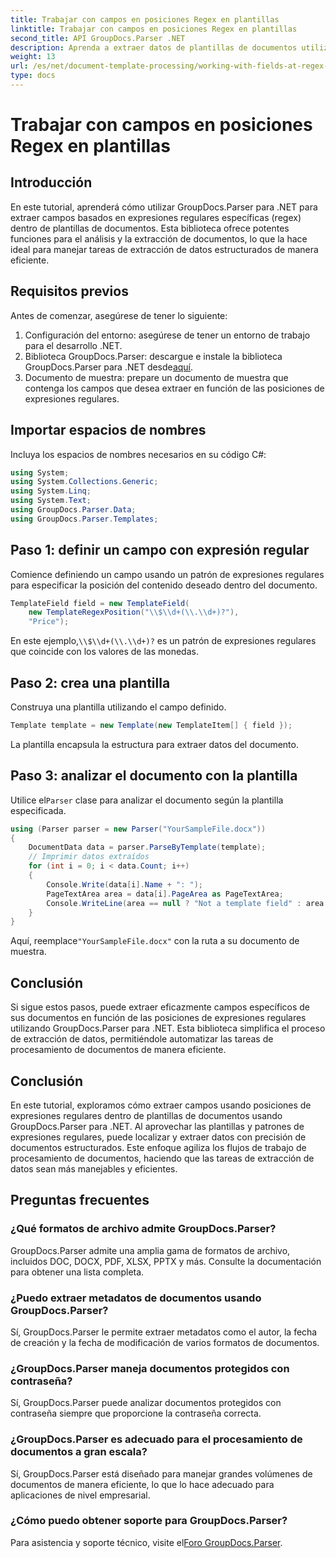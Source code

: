 ```yaml
---
title: Trabajar con campos en posiciones Regex en plantillas
linktitle: Trabajar con campos en posiciones Regex en plantillas
second_title: API GroupDocs.Parser .NET
description: Aprenda a extraer datos de plantillas de documentos utilizando posiciones de expresiones regulares con GroupDocs.Parser para .NET. Automatice sus tareas de extracción de datos de manera eficiente.
weight: 13
url: /es/net/document-template-processing/working-with-fields-at-regex-positions-in-templates/
type: docs
---
```

# Trabajar con campos en posiciones Regex en plantillas

## Introducción
En este tutorial, aprenderá cómo utilizar GroupDocs.Parser para .NET para extraer campos basados en expresiones regulares específicas (regex) dentro de plantillas de documentos. Esta biblioteca ofrece potentes funciones para el análisis y la extracción de documentos, lo que la hace ideal para manejar tareas de extracción de datos estructurados de manera eficiente.
## Requisitos previos
Antes de comenzar, asegúrese de tener lo siguiente:
1. Configuración del entorno: asegúrese de tener un entorno de trabajo para el desarrollo .NET.
2.  Biblioteca GroupDocs.Parser: descargue e instale la biblioteca GroupDocs.Parser para .NET desde[aquí](https://releases.groupdocs.com/parser/net/).
3. Documento de muestra: prepare un documento de muestra que contenga los campos que desea extraer en función de las posiciones de expresiones regulares.

## Importar espacios de nombres
Incluya los espacios de nombres necesarios en su código C#:
```csharp
using System;
using System.Collections.Generic;
using System.Linq;
using System.Text;
using GroupDocs.Parser.Data;
using GroupDocs.Parser.Templates;
```
## Paso 1: definir un campo con expresión regular
Comience definiendo un campo usando un patrón de expresiones regulares para especificar la posición del contenido deseado dentro del documento.
```csharp
TemplateField field = new TemplateField(
    new TemplateRegexPosition("\\$\\d+(\\.\\d+)?"),
    "Price");
```
 En este ejemplo,`\\$\\d+(\\.\\d+)?` es un patrón de expresiones regulares que coincide con los valores de las monedas.
## Paso 2: crea una plantilla
Construya una plantilla utilizando el campo definido.
```csharp
Template template = new Template(new TemplateItem[] { field });
```
La plantilla encapsula la estructura para extraer datos del documento.
## Paso 3: analizar el documento con la plantilla
 Utilice el`Parser` clase para analizar el documento según la plantilla especificada.
```csharp
using (Parser parser = new Parser("YourSampleFile.docx"))
{
    DocumentData data = parser.ParseByTemplate(template);
    // Imprimir datos extraídos
    for (int i = 0; i < data.Count; i++)
    {
        Console.Write(data[i].Name + ": ");
        PageTextArea area = data[i].PageArea as PageTextArea;
        Console.WriteLine(area == null ? "Not a template field" : area.Text);
    }
}
```
 Aquí, reemplace`"YourSampleFile.docx"` con la ruta a su documento de muestra.

## Conclusión
Si sigue estos pasos, puede extraer eficazmente campos específicos de sus documentos en función de las posiciones de expresiones regulares utilizando GroupDocs.Parser para .NET. Esta biblioteca simplifica el proceso de extracción de datos, permitiéndole automatizar las tareas de procesamiento de documentos de manera eficiente.

## Conclusión
En este tutorial, exploramos cómo extraer campos usando posiciones de expresiones regulares dentro de plantillas de documentos usando GroupDocs.Parser para .NET. Al aprovechar las plantillas y patrones de expresiones regulares, puede localizar y extraer datos con precisión de documentos estructurados. Este enfoque agiliza los flujos de trabajo de procesamiento de documentos, haciendo que las tareas de extracción de datos sean más manejables y eficientes.

## Preguntas frecuentes
### ¿Qué formatos de archivo admite GroupDocs.Parser?
GroupDocs.Parser admite una amplia gama de formatos de archivo, incluidos DOC, DOCX, PDF, XLSX, PPTX y más. Consulte la documentación para obtener una lista completa.
### ¿Puedo extraer metadatos de documentos usando GroupDocs.Parser?
Sí, GroupDocs.Parser le permite extraer metadatos como el autor, la fecha de creación y la fecha de modificación de varios formatos de documentos.
### ¿GroupDocs.Parser maneja documentos protegidos con contraseña?
Sí, GroupDocs.Parser puede analizar documentos protegidos con contraseña siempre que proporcione la contraseña correcta.
### ¿GroupDocs.Parser es adecuado para el procesamiento de documentos a gran escala?
Sí, GroupDocs.Parser está diseñado para manejar grandes volúmenes de documentos de manera eficiente, lo que lo hace adecuado para aplicaciones de nivel empresarial.
### ¿Cómo puedo obtener soporte para GroupDocs.Parser?
 Para asistencia y soporte técnico, visite el[Foro GroupDocs.Parser](https://forum.groupdocs.com/c/parser/17).